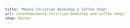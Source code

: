 ```yaml
---
title: "Manna Christian Bookshop & Coffee Shop"
url: /wrexham/manna-christian-bookshop-und-coffee-shop/
shop: Bücher
---
```

